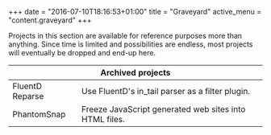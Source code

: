 +++
date = "2016-07-10T18:16:53+01:00"
title = "Graveyard"
active_menu = "content.graveyard"
+++


Projects in this section are available for reference purposes more than anything.
Since time is limited and possibilities are endless, most projects will eventually be dropped and end-up here.


<table class="table">
  <thead>
    <tr><th colspan=2>Archived projects</th></tr>
  </thead>
  <tbody>
    <tr>
      <td>FluentD Reparse</td>
      <td>Use FluentD's in_tail parser as a filter plugin.</td>
    </tr>
    <tr>
      <td>PhantomSnap</td>
      <td>Freeze JavaScript generated web sites into HTML files.</td>
    </tr>
  </tbody>
</table>

